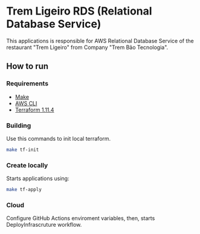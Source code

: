 # Trem Ligeiro RDS (Relational Database Service)

This applications is responsible for AWS Relational Database Service of the restaurant "Trem Ligeiro" from Company "Trem Bão Tecnologia".

## How to run

### Requirements

-   [Make](https://www.gnu.org/software/make/)
-   [AWS CLI](https://aws.amazon.com/pt/cli/)
-   [Terraform 1.11.4](https://developer.hashicorp.com/terraform/install?product_intent=terraform)

### Building 

Use this commands to init local terraform.

```bash
make tf-init
```

### Create locally

Starts applications using:

```bash
make tf-apply
```

### Cloud
Configure GitHub Actions enviroment variables, then, starts DeployInfrascruture workflow.